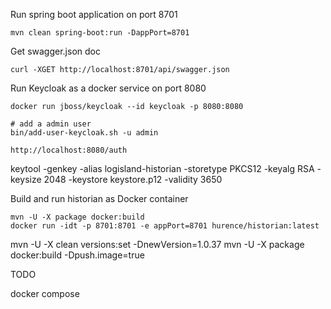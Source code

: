 Run spring boot application on port 8701
    
    mvn clean spring-boot:run -DappPort=8701


Get swagger.json doc

    curl -XGET http://localhost:8701/api/swagger.json


Run Keycloak as a docker service on port 8080
    
    docker run jboss/keycloak --id keycloak -p 8080:8080

    # add a admin user
    bin/add-user-keycloak.sh -u admin
    
    http://localhost:8080/auth


 keytool -genkey -alias logisland-historian -storetype PKCS12 -keyalg RSA -keysize 2048  -keystore keystore.p12 -validity 3650
 
 
 
Build and run historian as Docker container
 
    mvn -U -X package docker:build
    docker run -idt -p 8701:8701 -e appPort=8701 hurence/historian:latest



mvn -U -X clean versions:set -DnewVersion=1.0.37
mvn -U -X package docker:build -Dpush.image=true



TODO

docker compose